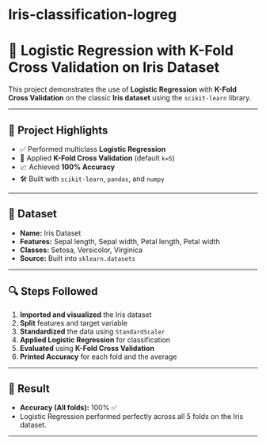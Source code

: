 # Iris-classification-logreg
# 🌸 Logistic Regression with K-Fold Cross Validation on Iris Dataset

This project demonstrates the use of **Logistic Regression** with **K-Fold Cross Validation** on the classic **Iris dataset** using the `scikit-learn` library.

---

## 📌 Project Highlights

- ✅ Performed multiclass **Logistic Regression**
- 🔁 Applied **K-Fold Cross Validation** (default `k=5`)
- 📈 Achieved **100% Accuracy**
- 🛠️ Built with `scikit-learn`, `pandas`, and `numpy`

---

## 📂 Dataset

- **Name:** Iris Dataset  
- **Features:** Sepal length, Sepal width, Petal length, Petal width  
- **Classes:** Setosa, Versicolor, Virginica  
- **Source:** Built into `sklearn.datasets`

---

## 🔍 Steps Followed

1. **Imported and visualized** the Iris dataset  
2. **Split** features and target variable  
3. **Standardized** the data using `StandardScaler`  
4. **Applied Logistic Regression** for classification  
5. **Evaluated** using **K-Fold Cross Validation**  
6. **Printed Accuracy** for each fold and the average

---

## 🎯 Result

- **Accuracy (All folds):** 100% ✅  
- Logistic Regression performed perfectly across all 5 folds on the Iris dataset.

---

